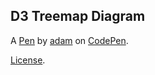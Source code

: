 D3 Treemap Diagram
------------------


A [Pen](https://codepen.io/adambrikman/pen/xBmaBj) by [adam](https://codepen.io/adambrikman) on [CodePen](https://codepen.io).

[License](https://codepen.io/adambrikman/pen/xBmaBj/license).